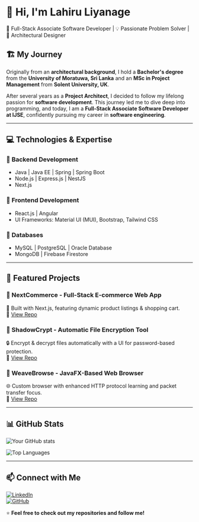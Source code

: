 # 👋 Hi, I'm Lahiru Liyanage  
🚀 Full-Stack Associate Software Developer | 💡 Passionate Problem Solver  | 🏰 Architectural Designer

## 🏗️ My Journey  
Originally from an **architectural background**, I hold a **Bachelor's degree** from the **University of Moratuwa, Sri Lanka** and an **MSc in Project Management** from **Solent University, UK**.  

After several years as a **Project Architect**, I decided to follow my lifelong passion for **software development**. This journey led me to dive deep into programming, and today, I am a **Full-Stack Associate Software Developer at IJSE**, confidently pursuing my career in **software engineering**.  

---

## 💻 Technologies & Expertise  

### 🔹 **Backend Development**  
- Java | Java EE | Spring | Spring Boot  
- Node.js | Express.js | NestJS  
- Next.js  

### 🔹 **Frontend Development**  
- React.js | Angular  
- UI Frameworks: Material UI (MUI), Bootstrap, Tailwind CSS  

### 🔹 **Databases**  
- MySQL | PostgreSQL | Oracle Database  
- MongoDB | Firebase Firestore  

---

## 🚀 Featured Projects  

### **🔹 NextCommerce** - Full-Stack E-commerce Web App  
🛒 Built with Next.js, featuring dynamic product listings & shopping cart.  
🔗 [View Repo](https://github.com/LahiruLiyanage/NextCommerce)  

### **🔹 ShadowCrypt** - Automatic File Encryption Tool  
🔒 Encrypt & decrypt files automatically with a UI for password-based protection.  
🔗 [View Repo](https://github.com/LahiruLiyanage/ShadowCrypt)  

### **🔹 WeaveBrowse** - JavaFX-Based Web Browser  
🌐 Custom browser with enhanced HTTP protocol learning and packet transfer focus.  
🔗 [View Repo](https://github.com/LahiruLiyanage/WeaveBrowse)  

---

## 📊 GitHub Stats  

![Your GitHub stats](https://github-readme-stats.vercel.app/api?username=LahiruLiyanage&show_icons=true&theme=radical)  

![Top Languages](https://github-readme-stats.vercel.app/api/top-langs/?username=LahiruLiyanage&layout=compact&theme=tokyonight)  

---

## 📫 Connect with Me  

[![LinkedIn](https://img.shields.io/badge/LinkedIn-0A66C2?style=for-the-badge&logo=linkedin&logoColor=white)](https://linkedin.com/in/liyanage-lahiru)  
[![GitHub](https://img.shields.io/badge/GitHub-181717?style=for-the-badge&logo=github&logoColor=white)](https://github.com/LahiruLiyanage)  

⭐ **Feel free to check out my repositories and follow me!**  


<!--
**LahiruLiyanage/LahiruLiyanage** is a ✨ _special_ ✨ repository because its `README.md` (this file) appears on your GitHub profile.

Here are some ideas to get you started:

- 🔭 I’m currently working on ...
- 🌱 I’m currently learning ...
- 👯 I’m looking to collaborate on ...
- 🤔 I’m looking for help with ...
- 💬 Ask me about ...
- 📫 How to reach me: ...
- 😄 Pronouns: ...
- ⚡ Fun fact: ...
-->
